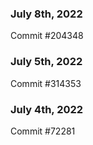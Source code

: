 ### July 8th, 2022

Commit #204348

### July 5th, 2022

Commit #314353


### July 4th, 2022

Commit #72281
